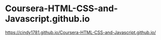 # Coursera-HTML-CSS-and-Javascript.github.io
https://cindy1781.github.io/Coursera-HTML-CSS-and-Javascript.github.io/
